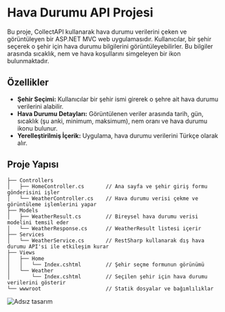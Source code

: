 # Hava Durumu API Projesi

Bu proje, CollectAPI kullanarak hava durumu verilerini çeken ve görüntüleyen bir ASP.NET MVC web uygulamasıdır. Kullanıcılar, bir şehir seçerek o şehir için hava durumu bilgilerini görüntüleyebilirler. Bu bilgiler arasında sıcaklık, nem ve hava koşullarını simgeleyen bir ikon bulunmaktadır.

## Özellikler

- **Şehir Seçimi:** Kullanıcılar bir şehir ismi girerek o şehre ait hava durumu verilerini alabilir.
- **Hava Durumu Detayları:** Görüntülenen veriler arasında tarih, gün, sıcaklık (şu anki, minimum, maksimum), nem oranı ve hava durumu ikonu bulunur.
- **Yerelleştirilmiş İçerik:** Uygulama, hava durumu verilerini Türkçe olarak alır.

## Proje Yapısı

```plaintext
├── Controllers
│   ├── HomeController.cs       // Ana sayfa ve şehir giriş formu gönderisini işler
│   └── WeatherController.cs    // Hava durumu verisi çekme ve görüntüleme işlemlerini yapar
├── Models
│   ├── WeatherResult.cs        // Bireysel hava durumu verisi modelini temsil eder
│   └── WeatherResponse.cs      // WeatherResult listesi içerir
├── Services
│   └── WeatherService.cs       // RestSharp kullanarak dış hava durumu API'si ile etkileşim kurar
├── Views
│   ├── Home
│   │   └── Index.cshtml        // Şehir seçme formunun görünümü
│   └── Weather
│       └── Index.cshtml        // Seçilen şehir için hava durumu verilerini gösterir
└── wwwroot                     // Statik dosyalar ve bağımlılıklar
```

![Adsız tasarım](https://github.com/user-attachments/assets/88cd6b55-4213-4753-b901-ceba1af0c0c9)
